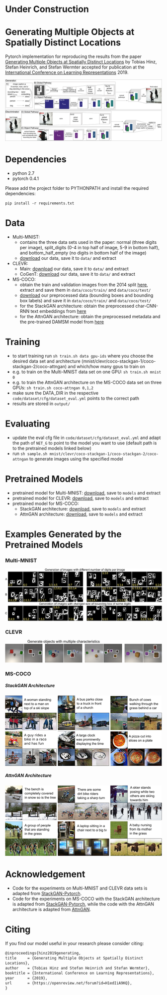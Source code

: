 # Under Construction

# Generating Multiple Objects at Spatially Distinct Locations
Pytorch implementation for reproducing the results from the paper [Generating Multiple Objects at Spatially Distinct Locations](https://openreview.net/forum?id=H1edIiA9KQ) by Tobias Hinz, Stefan Heinrich, and Stefan Wermter accepted for publication at the [International Conference on Learning Representations](https://iclr.cc/) 2019.

![Model-Architecture](examples/model.png)

# Dependencies
- python 2.7
- pytorch 0.4.1

Please add the project folder to PYTHONPATH and install the required dependencies:

```
pip install -r requirements.txt
```

# Data
- Multi-MNIST:
    - contains the three data sets used in the paper: normal (three digits per image), split_digits (0-4 in top half of image, 5-9 in bottom half), and bottom_half_empty (no digits in bottom half of the image)
    - [download](https://www.inf.uni-hamburg.de/en/inst/ab/wtm/research/software/multiple-objects-gan/data-multi-mnist.zip) our data, save it to `data/` and extract
- CLEVR:
    - Main: [download](https://www.inf.uni-hamburg.de/en/inst/ab/wtm/research/software/multiple-objects-gan/data-clevr-main.zip) our data, save it to `data/` and extract
    - CoGenT: [download](https://www.inf.uni-hamburg.de/en/inst/ab/wtm/research/software/multiple-objects-gan/data-clevr-cogent.zip) our data, save it to `data/` and extract
- MS-COCO:
    - obtain the train and validation images from the 2014 split [here](http://cocodataset.org/#download), extract and save them in `data/coco/train/` and `data/coco/test/`
    - [download](https://www.inf.uni-hamburg.de/en/inst/ab/wtm/research/software/multiple-objects-gan/data-ms-coco.zip) our preprocessed data (bounding boxes and bounding box labels) and save it in `data/coco/train/` and `data/coco/test/`
    - for the StackGAN architecture: obtain the preprocessed char-CNN-RNN text embeddings from [here](https://github.com/hanzhanggit/StackGAN-Pytorch)
    - for the AttnGAN architecture: obtain the preprocessed metadata and the pre-trained DAMSM model from [here](https://github.com/taoxugit/AttnGAN)

# Training
- to start training run `sh train.sh data gpu-ids` where you choose the desired data set and architecture (mnist/clevr/coco-stackgan-1/coco-stackgan-2/coco-attngan) and which/how many gpus to train on
- e.g. to train on the Multi-MNIST data set on one GPU: `sh train.sh mnist 0`
- e.g. to train the AttnGAN architecture on the MS-COCO data set on three GPUs: `sh train.sh coco-attngan 0,1,2`
- make sure the DATA_DIR in the respective `code/dataset/cfg/dataset_eval.yml` points to the correct path
- results are stored in `output/`

# Evaluating
- update the eval cfg file in `code/dataset/cfg/dataset_eval.yml` and adapt the path of `NET_G` to point to the model you want to use (default path is to the pretrained models linked below)
- run `sh sample.sh mnist/clevr/coco-stackgan-1/coco-stackgan-2/coco-attngan` to generate images using the specified model

# Pretrained Models
- pretrained model for Multi-MNIST: [download](https://www.inf.uni-hamburg.de/en/inst/ab/wtm/research/software/multiple-objects-gan/model-multi-mnist.zip), save to `models` and extract
- pretrained model for CLEVR: [download](https://www.inf.uni-hamburg.de/en/inst/ab/wtm/research/software/multiple-objects-gan/model-clevr.zip), save to `models` and extract
- pretrained model for MS-COCO:
    - StackGAN architecture: [download](https://www.inf.uni-hamburg.de/en/inst/ab/wtm/research/software/multiple-objects-gan/model-ms-coco-stackgan.zip), save to `models` and extract
    - AttnGAN architecture: [download](https://www.inf.uni-hamburg.de/en/inst/ab/wtm/research/software/multiple-objects-gan/model-ms-coco-attngan.zip), save to `models` and extract

# Examples Generated by the Pretrained Models
### Multi-MNIST
![Multi-Mnist Examples](examples/multi-mnist_example.png)

### CLEVR
![CLEVR Examples](examples/clevr_example.png)

### MS-COCO
##### StackGAN Architecture
![COCO-StackGAN Examples](examples/coco_stackgan_example.png)

##### AttnGAN Architecture
![COCO-AttnGAN Examples](examples/coco_attngan_example.png)

# Acknowledgement
- Code for the experiments on Multi-MNIST and CLEVR data sets is adapted from [StackGAN-Pytorch](https://github.com/hanzhanggit/StackGAN-Pytorch).
- Code for the experiments on MS-COCO with the StackGAN architecture is adapted from [StackGAN-Pytorch](https://github.com/hanzhanggit/StackGAN-Pytorch), while the code with the AttnGAN architecture is adapted from [AttnGAN](https://github.com/taoxugit/AttnGAN).

# Citing
If you find our model useful in your research please consider citing:

```
@inproceedings{hinz2019generating,
title     = {Generating Multiple Objects at Spatially Distinct Locations},
author    = {Tobias Hinz and Stefan Heinrich and Stefan Wermter},
booktitle = {International Conference on Learning Representations},
year      = {2019},
url       = {https://openreview.net/forum?id=H1edIiA9KQ},
}
```
